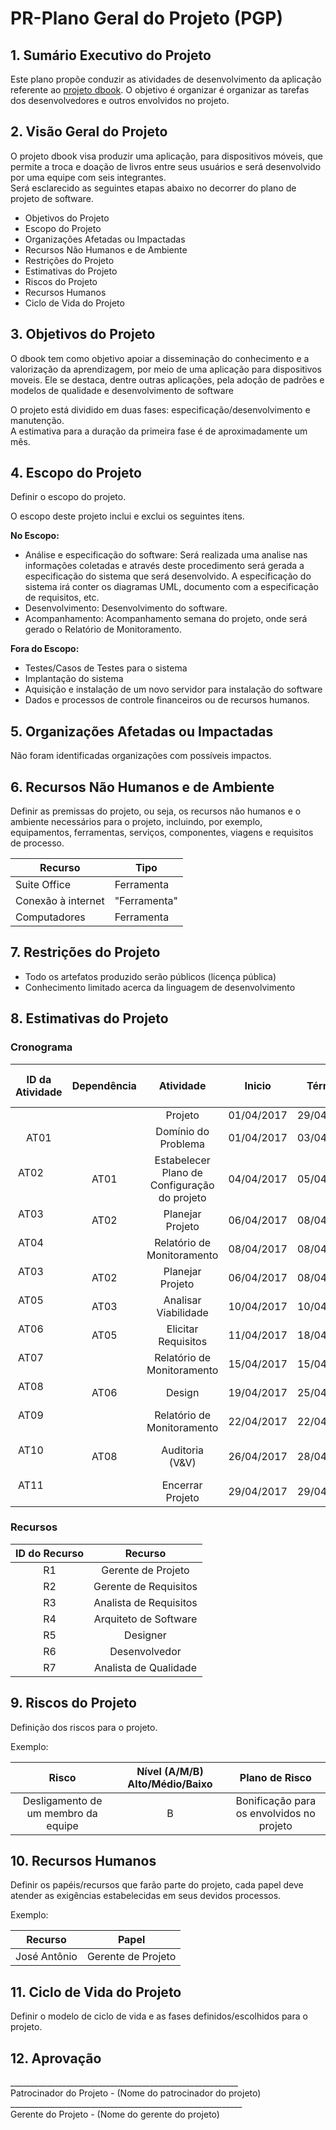 # PR-Plano Geral do Projeto (PGP)

## 1. Sumário Executivo do Projeto

Este plano propõe conduzir as atividades de desenvolvimento da aplicação referente ao [projeto dbook](https://github.com/matheuspiment/dbook/blob/master/docs/DB2017-1-TAP-1.0.md).
O objetivo é organizar é organizar as tarefas dos desenvolvedores e outros envolvidos no projeto.

## 2. Visão Geral do Projeto
  
O projeto dbook visa produzir uma aplicação, para dispositivos móveis, que permite a troca e doação de livros entre seus usuários 
e será desenvolvido por uma equipe com seis integrantes.  
Será esclarecido as seguintes etapas abaixo no decorrer do plano de projeto de software.  
- Objetivos do Projeto
- Escopo do Projeto
- Organizações Afetadas ou Impactadas
- Recursos Não Humanos e de Ambiente
- Restrições do Projeto
- Estimativas do Projeto
- Riscos do Projeto
- Recursos Humanos
- Ciclo de Vida do Projeto

## 3. Objetivos do Projeto

 O dbook tem como objetivo apoiar a disseminação do conhecimento e a valorização da aprendizagem, 
 por meio de uma aplicação para dispositivos moveis. Ele se destaca, dentre outras aplicações, 
 pela adoção de padrões e modelos de qualidade e desenvolvimento de software
 
 O projeto está dividido em duas fases: especificação/desenvolvimento e manutenção.  
 A estimativa para a duração da primeira fase é de aproximadamente um mês.

## 4. Escopo do Projeto

Definir o escopo do projeto.

O escopo deste projeto inclui e exclui os seguintes itens.

**No Escopo:**  
* Análise e especificação do software: Será realizada uma analise nas informações coletadas e através deste procedimento
será gerada a especificação do sistema que será desenvolvido. A especificação do sistema irá conter os diagramas UML,
documento com a especificação de requisitos, etc.  
* Desenvolvimento: Desenvolvimento do software.     
* Acompanhamento: Acompanhamento semana do projeto, onde será gerado o Relatório de Monitoramento.   

**Fora do Escopo:**  
* Testes/Casos de Testes para o sistema    
* Implantação do sistema
* Aquisição e instalação de um novo servidor para instalação do software
* Dados e processos de controle financeiros ou de recursos humanos.

## 5. Organizações Afetadas ou Impactadas

Não foram identificadas organizações com possíveis impactos.

## 6. Recursos Não Humanos e de Ambiente

Definir as premissas do projeto, ou seja, os recursos não humanos e o ambiente necessários para o projeto, incluindo, por exemplo, equipamentos, ferramentas, serviços, componentes, viagens e requisitos de processo. 

| Recurso             | Tipo          |
| ------------------- |---------------|
| Suite Office        | Ferramenta    |
| Conexão à internet  | "Ferramenta"  |
| Computadores        | Ferramenta    |

## 7. Restrições do Projeto

* Todo os artefatos produzido serão públicos (licença pública)
* Conhecimento limitado acerca da linguagem de desenvolvimento

## 8. Estimativas do Projeto

### Cronograma

| ID da Atividade | Dependência   | Atividade   | Inicio     | Término    | Tempo Previsto (dias)   | Recurso   |
|:---------------:|:-------------:|:-----------:|:----------:|:----------:|-----------------------|:---------:|
|                 |               | Projeto     | 01/04/2017 | 29/04/2017 | 25                      |           |
| AT01            |     | Domínio do Problema   | 01/04/2017 | 03/04/2017 | 2                       | R1, R2, R3|
| AT02            | AT01| Estabelecer Plano de Configuração do projeto | 04/04/2017 | 05/04/2017 | 2|     R1    |
| AT03            | AT02| Planejar Projeto      | 06/04/2017 | 08/04/2017 | 3                       |     R1    |
| AT04            | | Relatório de Monitoramento  | 08/04/2017 | 08/04/2017 | 1                     |     R7    |
| AT03            | AT02| Planejar Projeto      | 06/04/2017 | 08/04/2017 | 3                       |     R1    |
| AT05            | AT03| Analisar Viabilidade  | 10/04/2017 | 10/04/2017 | 1                       |     R1    |
| AT06            | AT05| Elicitar Requisitos   | 11/04/2017 | 18/04/2017 | 6                       |  R2, R3   |
| AT07            | | Relatório de Monitoramento  | 15/04/2017 | 15/04/2017 | 1                     |     R7    |
| AT08            | AT06| Design                  | 19/04/2017 | 25/04/2017 | 5                     |   R4, R5  |
| AT09            | | Relatório de Monitoramento  | 22/04/2017 | 22/04/2017 | 1                     |     R7    |
| AT10            | AT08| Auditoria (V&V)         | 26/04/2017 | 28/04/2017 | 3                     |R1, R2, R3, R4, R5, R,7|
| AT11            | | Encerrar Projeto            | 29/04/2017 | 29/04/2017 | 1                     |     R1    |

### Recursos

| ID do Recurso | Recurso |
|:-------------:|:-------:|
| R1 | Gerente de Projeto |
| R2 | Gerente de Requisitos |
| R3 | Analista de Requisitos |
| R4 | Arquiteto de Software |
| R5 | Designer |
| R6 | Desenvolvedor |
| R7 | Analista de Qualidade |

## 9. Riscos do Projeto

Definição dos riscos para o projeto.

Exemplo:  

| Risco | Nível (A/M/B) Alto/Médio/Baixo | Plano de Risco |
|:-------------:|:-------:|:-------:|
| Desligamento de um membro da equipe | B | Bonificação para os envolvidos no projeto |

## 10. Recursos Humanos

Definir os papéis/recursos que farão parte do projeto, cada papel deve atender as exigências estabelecidas em seus devidos processos.

Exemplo:  

| Recurso | Papel |
|-------------|-------|
| José Antônio | Gerente de Projeto |

## 11. Ciclo de Vida do Projeto

Definir o modelo de ciclo de vida e as fases definidos/escolhidos para o projeto.

## 12. Aprovação

<dl>
  <dt>_________________________________________________________</dt>
  <dt>Patrocinador do Projeto - (Nome do patrocinador do projeto)</dt>

  <dt>__________________________________________________________</dt>
  <dt>Gerente do Projeto - (Nome do gerente do projeto)</dt>
</dl>
<dl>
